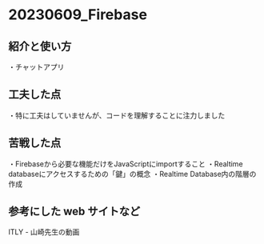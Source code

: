 # 20230609_Firebase

## 紹介と使い方
・チャットアプリ

## 工夫した点
・特に工夫はしていませんが、コードを理解することに注力しました

## 苦戦した点
・Firebaseから必要な機能だけをJavaScriptにimportすること
・Realtime databaseにアクセスするための「鍵」の概念
・Realtime Database内の階層の作成

## 参考にした web サイトなど
ITLY - 山崎先生の動画
